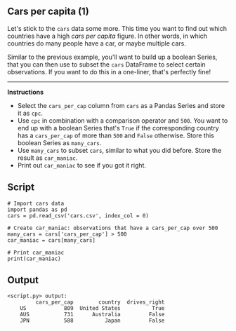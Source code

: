 ## Cars per capita (1)

Let's stick to the `cars` data some more. This time you want to find out which countries have a high *cars per capita* figure. In other words, in which countries do many people have a car, or maybe multiple cars.

Similar to the previous example, you'll want to build up a boolean Series, that you can then use to subset the `cars` DataFrame to select certain observations. If you want to do this in a one-liner, that's perfectly fine!

<hr>

**Instructions**
* Select the `cars_per_cap` column from `cars` as a Pandas Series and store it as `cpc`.
* Use `cpc` in combination with a comparison operator and `500`. You want to end up with a boolean Series that's `True` if the corresponding country has a `cars_per_cap` of more than `500` and `False` otherwise. Store this boolean Series as `many_cars`.
* Use `many_cars` to subset `cars`, similar to what you did before. Store the result as `car_maniac`.
* Print out `car_maniac` to see if you got it right.

## Script
```
# Import cars data
import pandas as pd
cars = pd.read_csv('cars.csv', index_col = 0)

# Create car_maniac: observations that have a cars_per_cap over 500
many_cars = cars['cars_per_cap'] > 500
car_maniac = cars[many_cars]

# Print car_maniac
print(car_maniac)
```

## Output
```
<script.py> output:
         cars_per_cap        country  drives_right
    US            809  United States          True
    AUS           731      Australia         False
    JPN           588          Japan         False
```